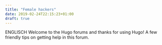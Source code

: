 ```yaml
---
title: "Female hackers"
date: 2019-02-24T22:15:23+01:00
draft: true
---
```


ENGLISCH Welcome to the Hugo forums and thanks for using Hugo! A few friendly tips on getting help in this forum.
